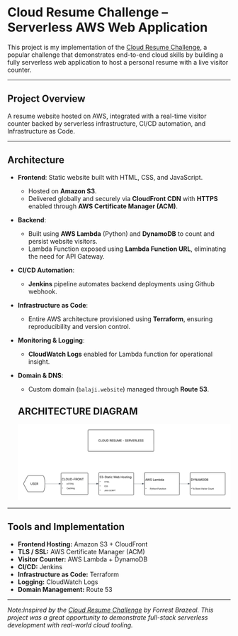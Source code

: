 # Cloud Resume Challenge – Serverless AWS Web Application

This project is my implementation of the [Cloud Resume Challenge](https://cloudresumechallenge.dev/), a popular challenge that demonstrates end-to-end cloud skills by building a fully serverless web application to host a personal resume with a live visitor counter.

---

## Project Overview

A resume website hosted on AWS, integrated with a real-time visitor counter backed by serverless infrastructure, CI/CD automation, and Infrastructure as Code.

---

## Architecture

- **Frontend**: Static website built with HTML, CSS, and JavaScript.
  - Hosted on **Amazon S3**.
  - Delivered globally and securely via **CloudFront CDN** with **HTTPS** enabled through **AWS Certificate Manager (ACM)**.

- **Backend**: 
  - Built using **AWS Lambda** (Python) and **DynamoDB** to count and persist website visitors.
  - Lambda Function exposed using **Lambda Function URL**, eliminating the need for API Gateway.

- **CI/CD Automation**:
  - **Jenkins** pipeline automates backend deployments using Github webhook.

- **Infrastructure as Code**:
  - Entire AWS architecture provisioned using **Terraform**, ensuring reproducibility and version control.

- **Monitoring & Logging**:
  - **CloudWatch Logs** enabled for Lambda function for operational insight.

- **Domain & DNS**:
  - Custom domain (`balaji.website`) managed through **Route 53**.


  <h2>ARCHITECTURE DIAGRAM</h2>
  
  <p float="left">
    <img src="CLOUDRESUME_LAYOUT.png" width="600"/>
  </p>

---

## Tools and Implementation

- **Frontend Hosting:** Amazon S3 + CloudFront  
- **TLS / SSL:** AWS Certificate Manager (ACM)  
- **Visitor Counter:** AWS Lambda + DynamoDB  
- **CI/CD:** Jenkins  
- **Infrastructure as Code:** Terraform  
- **Logging:** CloudWatch Logs  
- **Domain Management:** Route 53  


---


*Note:Inspired by the [Cloud Resume Challenge](https://cloudresumechallenge.dev/) by Forrest Brazeal. This project was a great opportunity to demonstrate full-stack serverless development with real-world cloud tooling.*